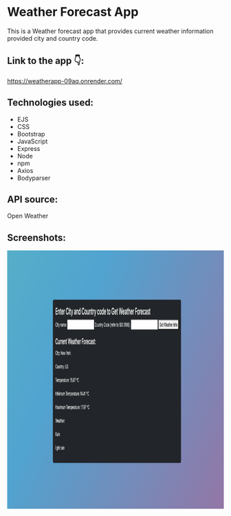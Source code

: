 # Weather Forecast App

This is a Weather forecast app that provides current weather information provided city and country code.

## Link to the app 👇:
https://weatherapp-09aq.onrender.com/

## Technologies used:

- EJS
- CSS
- Bootstrap
- JavaScript
- Express
- Node
- npm
- Axios
- Bodyparser

## API source:

Open Weather
  
## Screenshots:
<img src="./screenshot.png" width="1200" height="600">
